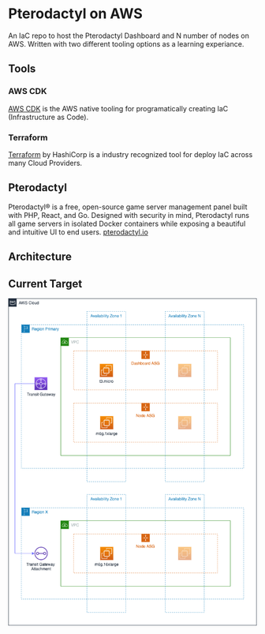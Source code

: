 # Pterodactyl on AWS
An IaC repo to host the Pterodactyl Dashboard and N number of nodes on AWS. Written with two different tooling options as a learning experiance.

## Tools
### AWS CDK
[AWS CDK](https://aws.amazon.com/cdk) is the AWS native tooling for programatically creating IaC (Infrastructure as Code).

### Terraform
[Terraform](https://terraform.io) by HashiCorp is a industry recognized tool for deploy IaC across many Cloud Providers.
 
## Pterodactyl
Pterodactyl® is a free, open-source game server management panel built with PHP, React, and Go. Designed with security in mind, Pterodactyl runs all game servers in isolated Docker containers while exposing a beautiful and intuitive UI to end users.
[pterodactyl.io](https://pterodactyl.io)

## Architecture
## Current Target
![diagram](/docs/images/architecture-overview.drawio.png)